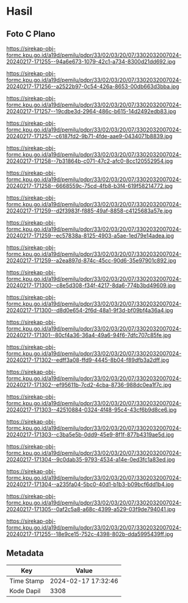 # Hasil

## Foto C Plano

https://sirekap-obj-formc.kpu.go.id/a19d/pemilu/pdpr/33/02/03/20/07/3302032007024-20240217-171255--94a6e673-1079-42c1-a734-8300d21dd692.jpg

https://sirekap-obj-formc.kpu.go.id/a19d/pemilu/pdpr/33/02/03/20/07/3302032007024-20240217-171256--a2522b97-0c54-426a-8653-00db663d3bba.jpg

https://sirekap-obj-formc.kpu.go.id/a19d/pemilu/pdpr/33/02/03/20/07/3302032007024-20240217-171257--19cdbe3d-2964-486c-b615-14d2492edb83.jpg

https://sirekap-obj-formc.kpu.go.id/a19d/pemilu/pdpr/33/02/03/20/07/3302032007024-20240217-171257--c6187fd2-9b71-4fde-aae9-0434071b8839.jpg

https://sirekap-obj-formc.kpu.go.id/a19d/pemilu/pdpr/33/02/03/20/07/3302032007024-20240217-171258--7b31864b-c071-47c2-afc0-8cc120552954.jpg

https://sirekap-obj-formc.kpu.go.id/a19d/pemilu/pdpr/33/02/03/20/07/3302032007024-20240217-171258--6668559c-75cd-4fb8-b3f4-619f58214772.jpg

https://sirekap-obj-formc.kpu.go.id/a19d/pemilu/pdpr/33/02/03/20/07/3302032007024-20240217-171259--d2f3983f-f885-49af-8858-c4125683a57e.jpg

https://sirekap-obj-formc.kpu.go.id/a19d/pemilu/pdpr/33/02/03/20/07/3302032007024-20240217-171259--ec57838a-8125-4903-a5ae-1ed79e14adea.jpg

https://sirekap-obj-formc.kpu.go.id/a19d/pemilu/pdpr/33/02/03/20/07/3302032007024-20240217-171259--a2ea897d-874c-45cc-90d6-35e97901c892.jpg

https://sirekap-obj-formc.kpu.go.id/a19d/pemilu/pdpr/33/02/03/20/07/3302032007024-20240217-171300--c8e5d308-f34f-4217-8da6-774b3bd49609.jpg

https://sirekap-obj-formc.kpu.go.id/a19d/pemilu/pdpr/33/02/03/20/07/3302032007024-20240217-171300--d8d0e654-2f6d-48a1-9f3d-bf09bf4a36a4.jpg

https://sirekap-obj-formc.kpu.go.id/a19d/pemilu/pdpr/33/02/03/20/07/3302032007024-20240217-171301--80cf4a36-36a4-49a6-94f6-7dfc707c85fe.jpg

https://sirekap-obj-formc.kpu.go.id/a19d/pemilu/pdpr/33/02/03/20/07/3302032007024-20240217-171302--edff3a08-ffd9-4445-8b04-f89dfb3a2dff.jpg

https://sirekap-obj-formc.kpu.go.id/a19d/pemilu/pdpr/33/02/03/20/07/3302032007024-20240217-171302--ef95611b-7cd2-4cba-8736-988dc0ea1f7c.jpg

https://sirekap-obj-formc.kpu.go.id/a19d/pemilu/pdpr/33/02/03/20/07/3302032007024-20240217-171303--42510884-0324-4f48-95c4-43cf6b9d8ce6.jpg

https://sirekap-obj-formc.kpu.go.id/a19d/pemilu/pdpr/33/02/03/20/07/3302032007024-20240217-171303--c3ba5e5b-0dd9-45e9-8f1f-877b4319ae5d.jpg

https://sirekap-obj-formc.kpu.go.id/a19d/pemilu/pdpr/33/02/03/20/07/3302032007024-20240217-171304--9c0dab35-9793-4534-a14e-0ed3fc1a83ed.jpg

https://sirekap-obj-formc.kpu.go.id/a19d/pemilu/pdpr/33/02/03/20/07/3302032007024-20240217-171304--a235fa04-5bc0-40d1-b1b3-b09bcf6dd1b4.jpg

https://sirekap-obj-formc.kpu.go.id/a19d/pemilu/pdpr/33/02/03/20/07/3302032007024-20240217-171305--0af2c5a8-a68c-4399-a529-03f9de794041.jpg

https://sirekap-obj-formc.kpu.go.id/a19d/pemilu/pdpr/33/02/03/20/07/3302032007024-20240217-171255--18e9ce15-752c-4398-802b-dda5995439ff.jpg


## Metadata

| Key        | Value               |
| ---------- | ------------------- |
| Time Stamp | 2024-02-17 17:32:46 |
| Kode Dapil | 3308                |



